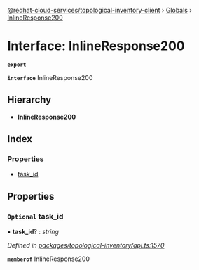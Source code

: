 [@redhat-cloud-services/topological-inventory-client](../README.md) › [Globals](../globals.md) › [InlineResponse200](inlineresponse200.md)

# Interface: InlineResponse200

**`export`** 

**`interface`** InlineResponse200

## Hierarchy

* **InlineResponse200**

## Index

### Properties

* [task_id](inlineresponse200.md#optional-task_id)

## Properties

### `Optional` task_id

• **task_id**? : *string*

*Defined in [packages/topological-inventory/api.ts:1570](https://github.com/RedHatInsights/javascript-clients/blob/master/packages/topological-inventory/api.ts#L1570)*

**`memberof`** InlineResponse200
